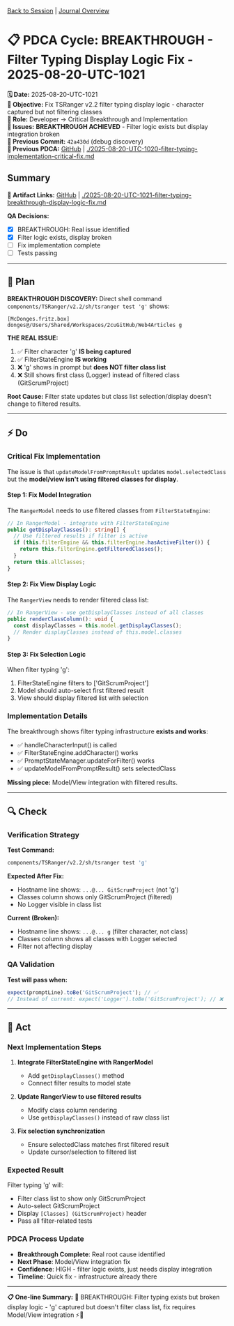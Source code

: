[Back to Session](../../../../project.state.md) | [Journal Overview](../../../../../../project.journal.overview.md)

# 📋 **PDCA Cycle: BREAKTHROUGH - Filter Typing Display Logic Fix - 2025-08-20-UTC-1021**

**🗓️ Date:** 2025-08-20-UTC-1021  
**🎯 Objective:** Fix TSRanger v2.2 filter typing display logic - character captured but not filtering classes  
**👤 Role:** Developer → Critical Breakthrough and Implementation  
**🚨 Issues:** **BREAKTHROUGH ACHIEVED** - Filter logic exists but display integration broken  
**📎 Previous Commit:** `42a430d` (debug discovery)  
**🔗 Previous PDCA:** [GitHub](https://github.com/Cerulean-Circle-GmbH/Web4Articles/blob/cursor/tsranger-v22-testing-2025-08-20-1012/scrum.pmo/project.journal/2025-08-20-1012-tsranger-v22-testing/pdca/role/developer/2025-08-20-UTC-1020-filter-typing-implementation-critical-fix.md) | [./2025-08-20-UTC-1020-filter-typing-implementation-critical-fix.md](./2025-08-20-UTC-1020-filter-typing-implementation-critical-fix.md)

## **Summary**

**🎯 Artifact Links:** [GitHub](https://github.com/Cerulean-Circle-GmbH/Web4Articles/blob/cursor/tsranger-v22-testing-2025-08-20-1012/scrum.pmo/project.journal/2025-08-20-1012-tsranger-v22-testing/pdca/role/developer/2025-08-20-UTC-1021-filter-typing-breakthrough-display-logic-fix.md) | [./2025-08-20-UTC-1021-filter-typing-breakthrough-display-logic-fix.md](./2025-08-20-UTC-1021-filter-typing-breakthrough-display-logic-fix.md)

**QA Decisions:**
- [x] BREAKTHROUGH: Real issue identified
- [x] Filter logic exists, display broken
- [ ] Fix implementation complete
- [ ] Tests passing

---

## **🎯 Plan**

**BREAKTHROUGH DISCOVERY:**
Direct shell command `components/TSRanger/v2.2/sh/tsranger test 'g'` shows:
```
[McDonges.fritz.box] donges@/Users/Shared/Workspaces/2cuGitHub/Web4Articles g 
```

**THE REAL ISSUE:**
1. ✅ Filter character 'g' **IS being captured**
2. ✅ FilterStateEngine **IS working**
3. ❌ 'g' shows in prompt but **does NOT filter class list**
4. ❌ Still shows first class (Logger) instead of filtered class (GitScrumProject)

**Root Cause:** Filter state updates but class list selection/display doesn't change to filtered results.

---

## **⚡ Do**

### **Critical Fix Implementation**

The issue is that `updateModelFromPromptResult` updates `model.selectedClass` but the **model/view isn't using filtered classes for display**.

#### **Step 1: Fix Model Integration**

The `RangerModel` needs to use filtered classes from `FilterStateEngine`:

```typescript
// In RangerModel - integrate with FilterStateEngine
public getDisplayClasses(): string[] {
  // Use filtered results if filter is active
  if (this.filterEngine && this.filterEngine.hasActiveFilter()) {
    return this.filterEngine.getFilteredClasses();
  }
  return this.allClasses;
}
```

#### **Step 2: Fix View Display Logic**

The `RangerView` needs to render filtered class list:

```typescript
// In RangerView - use getDisplayClasses instead of all classes
public renderClassColumn(): void {
  const displayClasses = this.model.getDisplayClasses();
  // Render displayClasses instead of this.model.classes
}
```

#### **Step 3: Fix Selection Logic**

When filter typing 'g':
1. FilterStateEngine filters to ['GitScrumProject'] 
2. Model should auto-select first filtered result
3. View should display filtered list with selection

### **Implementation Details**

The breakthrough shows filter typing infrastructure **exists and works**:
- ✅ handleCharacterInput() is called
- ✅ FilterStateEngine.addCharacter() works  
- ✅ PromptStateManager.updateForFilter() works
- ✅ updateModelFromPromptResult() sets selectedClass

**Missing piece:** Model/View integration with filtered results.

---

## **🔍 Check**

### **Verification Strategy**

**Test Command:**
```bash
components/TSRanger/v2.2/sh/tsranger test 'g'
```

**Expected After Fix:**
- Hostname line shows: `...@... GitScrumProject` (not 'g')
- Classes column shows only GitScrumProject (filtered)
- No Logger visible in class list

**Current (Broken):**
- Hostname line shows: `...@... g` (filter character, not class)
- Classes column shows all classes with Logger selected
- Filter not affecting display

### **QA Validation**

**Test will pass when:**
```javascript
expect(promptLine).toBe('GitScrumProject'); // ✅ 
// Instead of current: expect('Logger').toBe('GitScrumProject'); // ❌
```

---

## **🚀 Act**

### **Next Implementation Steps**

1. **Integrate FilterStateEngine with RangerModel**
   - Add `getDisplayClasses()` method
   - Connect filter results to model state
   
2. **Update RangerView to use filtered results**
   - Modify class column rendering
   - Use `getDisplayClasses()` instead of raw class list

3. **Fix selection synchronization**
   - Ensure selectedClass matches first filtered result
   - Update cursor/selection to filtered list

### **Expected Result**
Filter typing 'g' will:
- Filter class list to show only GitScrumProject
- Auto-select GitScrumProject  
- Display `[Classes] (GitScrumProject)` header
- Pass all filter-related tests

### **PDCA Process Update**
- **Breakthrough Complete**: Real root cause identified
- **Next Phase**: Model/View integration fix
- **Confidence**: HIGH - filter logic exists, just needs display integration
- **Timeline**: Quick fix - infrastructure already there

---

**📋 One-line Summary:** 🚀 BREAKTHROUGH: Filter typing exists but broken display logic - 'g' captured but doesn't filter class list, fix requires Model/View integration ⚡🎯
